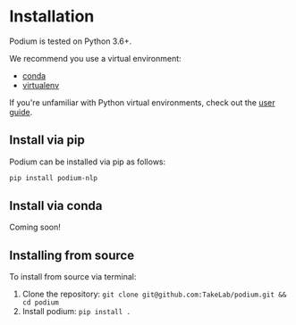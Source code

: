 # Installation

Podium is tested on Python 3.6+.

We recommend you use a virtual environment:
- [conda](https://docs.conda.io/projects/conda/en/latest/user-guide/concepts/environments.html#virtual-environments)
- [virtualenv](https://virtualenv.pypa.io/en/latest/installation.html)

If you're unfamiliar with Python virtual environments, check out the [user guide](https://packaging.python.org/guides/installing-using-pip-and-virtual-environments/).

## Install via pip

Podium can be installed via pip as follows:

```bash
pip install podium-nlp
```

## Install via conda

Coming soon!

## Installing from source

To install from source via terminal:
1. Clone the repository: `git clone git@github.com:TakeLab/podium.git && cd podium`
2. Install podium: `pip install .`
